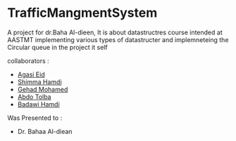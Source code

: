 # TrafficMangmentSystem
A project for dr.Baha Al-dieen, It is about datastructres course intended at AASTMT implementing various types of datastructer and implemneteing the Circular queue in the project it self


collaborators :

- [Agasi Eid](https://github.com/NightSector)
- [Shimma Hamdi](https://github.com/shimaahamdy1)
- [Gehad Mohamed](https://github.com/gehadm2002)
- [Abdo Tolba](https://github.com/DevAbdoTolba/)
- [Badawi Hamdi]()


Was Presented to :

- Dr. Bahaa Al-diean
